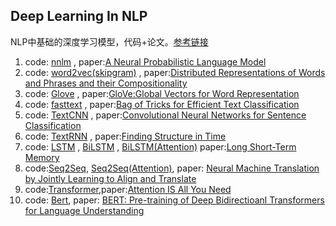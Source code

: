 ## Deep Learning In NLP

NLP中基础的深度学习模型，代码+论文。[参考链接](https://github.com/graykode/nlp-tutorial)

1. code: [nnlm](./code/NNLM.py) , paper:[A Neural Probabilistic Language Model](./papers/nnlm.pdf)
2. code: [word2vec(skipgram)](./code/word2vec_skipgram.py) , paper:[Distributed Representations of Words and Phrases  and their Compositionality](./papers/word2vec.pdf)
3. code: [Glove](./code/Glove.py) , paper:[GloVe:Global Vectors for Word Representation](./papers/glove.pdf)
4. code: [fasttext](./code/FastText.py) , paper:[Bag of Tricks for Efficient Text Classification](./papers/fasttext.pdf)
5. code: [TextCNN](./code/TextCNN.py) , paper:[Convolutional Neural Networks for Sentence Classification](./papers/textCnn.pdf)
6. code: [TextRNN](./code/TextRNN.py) , paper:[Finding Structure in Time](./papers/rnn.pdf)
7. code: [LSTM](./code/TextLSTM.py) , [BiLSTM](./code/BiLSTM.py) , [BiLSTM(Attention)](./code/BiLSTM(Attention).py) paper:[Long Short-Term Memory](./papers/lstm.pdf)
8. code:[Seq2Seq](./code/Seq2Seq.py), [Seq2Seq(Attention)](./code/BiLSTM(Attention).py), paper: [Neural Machine Translation by Jointly Learning to Align and Translate](./papers/seq2seq.pdf)
9. code:[Transformer](./code/Transformer.py),paper:[Attention IS All You Need](attention.pdf)
10. code: [Bert](Bert.py), paper: [BERT: Pre-training of Deep Bidirectioanl Transformers for Language Understanding](./papers/bert.pdf)

